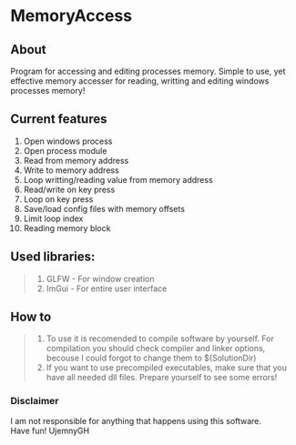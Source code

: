 # MemoryAccess

## About
Program for accessing and editing processes memory. Simple to use, yet effective memory accesser for reading, writting and editing windows processes memory!

## Current features
1. Open windows process
2. Open process module
3. Read from memory address
4. Write to memory address
5. Loop writting/reading value from memory address
6. Read/write on key press
7. Loop on key press
8. Save/load config files with memory offsets
9. Limit loop index
10. Reading memory block

## Used libraries:
> 1. GLFW - For window creation
> 2. ImGui - For entire user interface

## How to
> 1. To use it is recomended to compile software by yourself. For compilation you should check compiler and linker options, becouse I could forgot to change them to $(SolutionDir)
> 2. If you want to use precompiled executables, make sure that you have all needed dll files. Prepare yourself to see some errors!

### Disclaimer
I am not responsible for anything that happens using this software. <br/>
Have fun! UjemnyGH